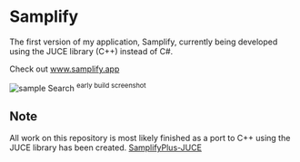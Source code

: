 # Samplify
The first version of my application, Samplify, currently being developed using the JUCE library (C++) instead of C#.

Check out www.samplify.app

![sample Search](https://i.imgur.com/lcF9VM5.png)
<sup>early build screenshot</sup>


## Note

All work on this repository is most likely finished as a port to C++ using the JUCE library has been created. 
[SamplifyPlus-JUCE](https://github.com/Jacob-Rose/SamplifyPlus-JUCE)
